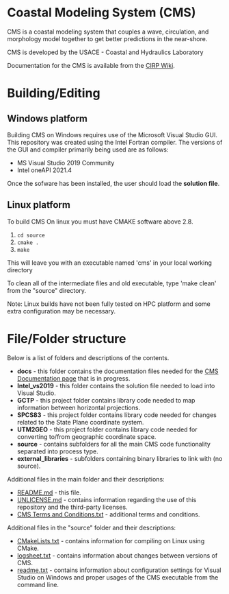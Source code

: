 # Coastal Modeling System (CMS)
CMS is a coastal modeling system that couples a wave, circulation, and morphology model together to get better predictions in the near-shore.

CMS is developed by the USACE - Coastal and Hydraulics Laboratory

Documentation for the CMS is available from the [CIRP Wiki](https://cirpwiki.info/wiki/CMS).

# Building/Editing
## Windows platform
Building CMS on Windows requires use of the Microsoft Visual Studio GUI. This repository was created using the Intel Fortran compiler. The versions of the GUI and compiler primarily being used are as follows:
- MS Visual Studio 2019 Community
- Intel oneAPI 2021.4

Once the sofware has been installed, the user should load the **solution file**.  

## Linux platform
To build CMS On linux you must have CMAKE software above 2.8.
1. `cd source`
2. `cmake .`
3. `make`

This will leave you with an executable named 'cms' in your local working directory 

To clean all of the intermediate files and old executable, type 'make clean' from the 
"source" directory.

Note: Linux builds have not been fully tested on HPC platform and some extra configuration may be necessary.

# File/Folder structure
Below is a list of folders and descriptions of the contents.
- **docs** - this folder contains the documentation files needed for the [CMS Documentation page](https://cms2d.readthedocs.io/) that is in progress.
- **Intel_vs2019** - this folder contains the solution file needed to load into Visual Studio.
- **GCTP** - this project folder contains library code needed to map information between horizontal projections.
- **SPCS83** - this project folder contains library code needed for changes related to the State Plane coordinate system.
- **UTM2GEO** - this project folder contains library code needed for converting to/from geographic coordinate space.
- **source** - contains subfolders for all the main CMS code functionality separated into process type.
- **external_libraries** - subfolders containing binary libraries to link with (no source).

Additional files in the main folder and their descriptions:
- [README.md](README.md) - this file.
- [UNLICENSE.md](UNLICENSE.md) - contains information regarding the use of this repository and the third-party licenses.
- [CMS Terms and Conditions.txt](<CMS Terms and Conditions.txt>) - additional terms and conditions.

Additional files in the "source" folder and their descriptions:
- [CMakeLists.txt](source/CMakeLists.txt) - contains information for compiling on Linux using CMake.
- [logsheet.txt](source/logsheet.txt) - contains information about changes between versions of CMS.
- [readme.txt](source/readme.txt) - contains information about configuration settings for Visual Studio on Windows and proper usages of the CMS executable from the command line.
